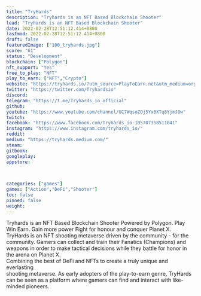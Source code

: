 ```yaml
---
title: "TryHards"
description: "Tryhards is an NFT Based Blockchain Shooter"
lead: "Tryhards is an NFT Based Blockchain Shooter"
date: 2022-02-28T12:51:12.414+0800
lastmod: 2022-02-28T12:51:12.414+0800
draft: false
featuredImage: ["100_tryhards.jpg"]
score: "61"
status: "Development"
blockchain: ["Polygon"]
nft_support: "Yes"
free_to_play: "NFT"
play_to_earn: ["NFT","Crypto"]
website: "https://tryhards.io/?utm_source=PlayToEarn.net&utm_medium=organic&utm_campaign=gamepage"
twitter: "https://twitter.com/Tryhardsio"
discord: 
telegram: "https://t.me/Tryhards_io_official"
github: 
youtube: "https://www.youtube.com/channel/UC7WqsoZOj5Yx0XTq8YjmJOw"
twitch: 
facebook: "https://www.facebook.com/Tryhards_io-105707358511041"
instagram: "https://www.instagram.com/tryhards_io/"
reddit: 
medium: "https://tryhards.medium.com/"
steam: 
gitbook: 
googleplay: 
appstore: 

  
    
categories: ["games"]
games: ["Action","DeFi","Shooter"]
toc: false
pinned: false
weight: 
---
```

Tryhards is an NFT Based Blockchain Shooter Powered by Polygon. Play Win Earn. Gain more power Fight for honour and conquer Planet X. TryHards is an NFT shooting metaverse driven by the community - for the<br> community. Gamers can collect and train their Fanatics (Champions) and weapons in order to make tactical decisions while they battle for honor in the arena on Planet X.<br> Combining the best of DeFi and NFTs to create a truly unique and everlasting<br> shooting metaverse. As early adopters of the play-to-earn genre, TryHards can be seen as a platform where gamers can find and interact with like-minded pioneers.